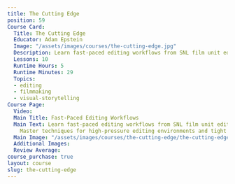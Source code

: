 ```yaml
---
title: The Cutting Edge
position: 59
Course Card:
  Title: The Cutting Edge
  Educator: Adam Epstein
  Image: "/assets/images/courses/the-cutting-edge.jpg"
  Description: Learn fast-paced editing workflows from SNL film unit editor Adam Epstein
  Lessons: 10
  Runtime Hours: 5
  Runtime Minutes: 29
  Topics:
  - editing
  - filmmaking
  - visual-storytelling
Course Page:
  Video:
  Main Title: Fast-Paced Editing Workflows
  Main Text: Learn fast-paced editing workflows from SNL film unit editor Adam Epstein.
    Master techniques for high-pressure editing environments and tight deadlines.
  Main Image: "/assets/images/courses/the-cutting-edge/the-cutting-edge-main.jpg"
  Additional Images:
  Review Average:
course_purchase: true
layout: course
slug: the-cutting-edge
---
```



